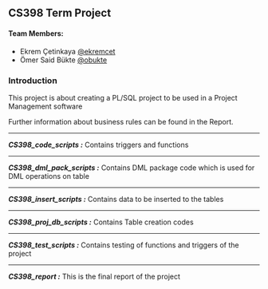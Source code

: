 ## CS398 Term Project ##
#### Team Members:
* Ekrem Çetinkaya [@ekremcet](https://github.com/ekremcet)
* Ömer Said Bükte [@obukte](https://github.com/obukte)

### Introduction
This project is about creating a PL/SQL project to be used in a Project Management software

Further information about business rules can be found in the Report.


----------


***CS398_code_scripts  :*** Contains triggers and functions


----------


***CS398_dml_pack_scripts :*** Contains DML package code which is used for DML operations on table


----------
***CS398_insert_scripts  :*** Contains data to be inserted to the tables

----------
***CS398_proj_db_scripts :*** Contains Table creation codes


----------

***CS398_test_scripts :*** Contains testing of functions and triggers of the project


----------
***CS398_report :*** This is the final report of the project


